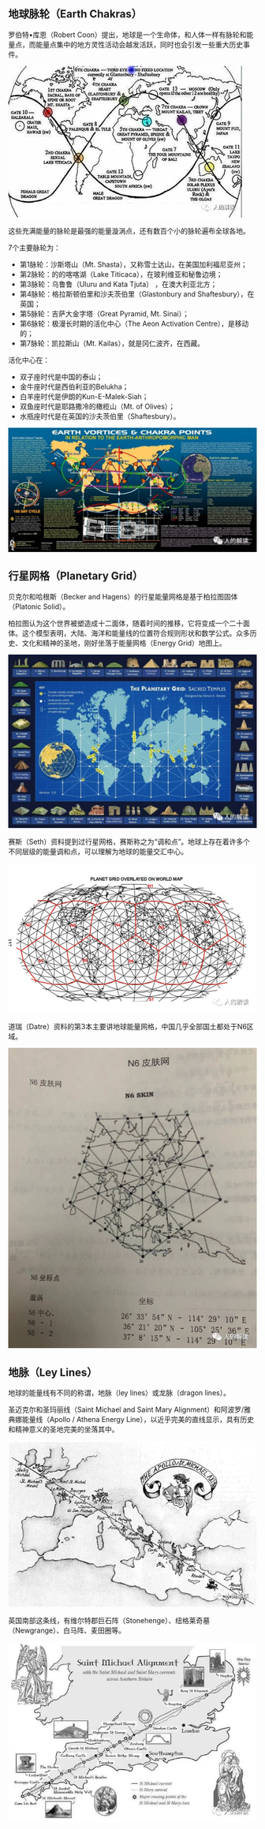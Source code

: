 ## 地球脉轮（Earth Chakras）

罗伯特•库恩（Robert Coon）提出，地球是一个生命体，和人体一样有脉轮和能量点，而能量点集中的地方灵性活动会越发活跃，同时也会引发一些重大历史事件。

![](img/s3-3-001.jpeg)

这些充满能量的脉轮是最强的能量漩涡点，还有数百个小的脉轮遍布全球各地。

7个主要脉轮为：

- 第1脉轮：沙斯塔山（Mt. Shasta），又称雪士达山，在美国加利福尼亚州；
- 第2脉轮：的的喀喀湖（Lake Titicaca），在玻利维亚和秘鲁边境；
- 第3脉轮：乌鲁鲁（Uluru and Kata Tjuta） ，在澳大利亚北方；
- 第4脉轮：格拉斯顿伯里和沙夫茨伯里（Glastonbury and Shaftesbury），在英国；
- 第5脉轮：吉萨大金字塔（Great Pyramid, Mt. Sinai）；
- 第6脉轮：极漫长时期的活化中心（The Aeon Activation Centre），是移动的；
- 第7脉轮：凯拉斯山（Mt. Kailas），就是冈仁波齐，在西藏。

活化中心在：

- 双子座时代是中国的泰山；
- 金牛座时代是西伯利亚的Belukha；
- 白羊座时代是伊朗的Kun-E-Malek-Siah；
- 双鱼座时代是耶路撒冷的橄榄山（Mt. of Olives）；
- 水瓶座时代是在英国的沙夫茨伯里（Shaftesbury）。

![](img/s3-3-002.jpeg)


## 行星网格（Planetary Grid）

贝克尔和哈根斯（Becker and Hagens）的行星能量网格是基于柏拉图固体（Platonic Solid）。

柏拉图认为这个世界被塑造成十二面体，随着时间的推移，它将变成一个二十面体。这个模型表明，大陆、海洋和能量线的位置符合规则形状和数学公式。众多历史、文化和精神的圣地，刚好坐落于能量网格（Energy Grid）地图上。

![](img/s3-3-003.jpeg)

赛斯（Seth）资料提到过行星网格，赛斯称之为“调和点”。地球上存在着许多个不同层级的能量调和点，可以理解为地球的能量交汇中心。 

![](img/s3-3-004.png)

道瑞（Datre）资料的第3本主要讲地球能量网格，中国几乎全部国土都处于N6区域。

<img src="img/s3-3-005.png"  style="zoom: 70%;" />


## 地脉（Ley Lines）

地球的能量线有不同的称谓，地脉（ley lines）或龙脉（dragon lines）。

圣迈克尔和圣玛丽线（Saint Michael and Saint Mary Alignment）和阿波罗/雅典娜能量线（Apollo / Athena Energy Line），以近乎完美的直线显示，具有历史和精神意义的圣地完美的坐落其中。

![](img/s3-3-006.png)

英国南部这条线，有维尔特郡巨石阵（Stonehenge）、纽格莱奇墓（Newgrange）、白马阵、麦田圈等。

![](img/s3-3-007.jpeg)